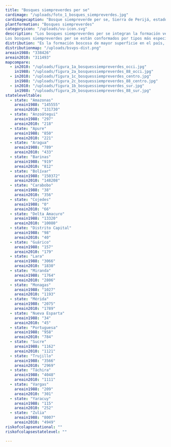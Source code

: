 ```yaml
---
title: "Bosques siempreverdes per se"
cardimage: "/uploads/foto_1_bosques_siempreverdes.jpg"
cardimagecaption: "Bosque siempreverde per se, Sierra de Perijá, estado Zulia. Mariana Hernández-Montilla."
plantformation: "Bosques siempreverdes"
categoryicon: "/uploads/vu-icon.svg"
description: "Los bosques siempreverdes per se integran la formación vegetal cuyo nombre genérico es “bosques siempreverdes”, caracterizados por una sustitución paulatina de la masa foliar a lo largo del año. Los árboles dominantes nunca se presentan desprovistos de hojas y menos de 25% de los individuos pierde su follaje durante la estación de sequía. Los bosques siempreverdes per se están distribuidos desde tierras bajas, principalmente al sur del territorio nacional, hasta zonas montañosas, donde pueden alcanzar 2.000 metros de altitud, específicamente en la cordillera de los Andes y la Guayana venezolana (Fotos 1 y 2). Desde el punto de vista del régimen térmico, abarcan una diversidad de ambientes: desde macrotérmicos (en tierras bajas), con una temperatura media anual superior a 24°C, hasta los mesotérmicos (en zonas montañosas), donde la temperatura media anual puede descender hasta 12°C. Los bosques siempreverdes per se están casi exclusivamente asociados a climas húmedos, con precipitaciones medias anuales por encima de 1.400 mm y exceso de agua casi todo el año, proveniente de lluvia o por saturación del suelo (Huber & Alarcón 1988). En general, tienden a presentar precipitaciones promedio superiores a 1.800 mm, alcanzando incluso 4.000 mm al sur del estado Bolívar, según los datos del MARNHidrología (2004). Entre los siempreverdes per se también se incluyen los bosques subsiempreverdes o semisiempreverdes, asociados a áreas de menor disponibilidad de agua.<br><br>
Los bosques siempreverdes per se están conformados por tipos más específicos de formaciones vegetales, dependiendo de su posición orográfica, climática y de las características anatómicas de las especies que le conforman. Entre ellos se encuentran los bosques macrotérmicos siempreverdes de tierras bajas, los bosques húmedos siempreverdes basimontanos, submontanos y montanos siempre verdes y los bosques húmedos esclerófilos siempreverdes, entre otros (Huber & Alarcón 1988, Huber 1995a)."
distribution: "Es la formación boscosa de mayor superficie en el país, abarcando aproximadamente 34% del territorio nacional, cerca de 311.496 km2. Su principal extensión se alcanza en la Guayana venezolana, en los estados Bolívar, Amazonas y el estado Delta Amacuro, con 90% de los bosques siempreverdes per se y donde son dominantes los bosques macrotérmicos siempreverdes detierras bajas. Al norte del país, son abundantes en los estados Zulia, Trujillo y Miranda, con más de 2.000 km2 (Figura 1). El subtipoespecífico mejor representado en esta última región es el bosque siempreverde montano. Los bosques siempreverdes per se están presentes en 24 unidades de paisajes vegetales venezolanos, distribuidas en 13 subregiones."
distributionmap: "/uploads/bsvps-dist.png"
areain1988: "338426"
areain2010: "311493"
mapcompare:
  - in2010: "/uploads/figura_1a_bosquessiempreverdes_occi.jpg"
    in1988: "/uploads/figura_2a_bosquessiempreverdes_88_occi.jpg"
  - in2010: "/uploads/figura_1c_bosquessiempreverdes_centro.jpg"
    in1988: "/uploads/figura_2c_bosquessiempreverdes_88_centro.jpg"
  - in2010: "/uploads/figura_1b_bosquessiempreverdes_sur.jpg"
    in1988: "/uploads/figura_2b_bosquessiempreverdes_88_sur.jpg"
stateleveltable:
  - state: "Amazonas"
    areain1988: "145555"
    areain2010: "131730"
  - state: "Anzoátegui"
    areain1988: "297"
    areain2010: "218"
  - state: "Apure"
    areain1988: "850"
    areain2010: "221"
  - state: "Aragua"
    areain1988: "789"
    areain2010: "433"
  - state: "Barinas"
    areain1988: "919"
    areain2010: "812"
  - state: "Bolívar"
    areain1988: "150372"
    areain2010: "148208"
  - state: "Carabobo"
    areain1988: "38"
    areain2010: "356"
  - state: "Cojedes"
    areain1988: "0"
    areain2010: "66"
  - state: "Delta Amacuro"
    areain1988: "13320"
    areain2010: "10080"
  - state: "Distrito Capital"
    areain1988: "98"
    areain2010: "40"
  - state: "Guárico"
    areain1988: "157"
    areain2010: "179"
  - state: "Lara"
    areain1988: "3066"
    areain2010: "1830"
  - state: "Miranda"
    areain1988: "1764"
    areain2010: "2806"
  - state: "Monagas"
    areain1988: "1027"
    areain2010: "1193"
  - state: "Mérida"
    areain1988: "2075"
    areain2010: "1789"
  - state: "Nueva Esparta"
    areain1988: "34"
    areain2010: "45"
  - state: "Portuguesa"
    areain1988: "958"
    areain2010: "784"
  - state: "Sucre"
    areain1988: "1162"
    areain2010: "1121"
  - state: "Trujillo"
    areain1988: "3566"
    areain2010: "2969"
  - state: "Táchira"
    areain1988: "4048"
    areain2010: "1111"
  - state: "Vargas"
    areain1988: "209"
    areain2010: "301"
  - state: "Yaracuy"
    areain1988: "115"
    areain2010: "252"
  - state: "Zulia"
    areain1988: "8007"
    areain2010: "4949"
riskofcolapsenational: ""
riskofcolapsestatelevel: ""

---
```

